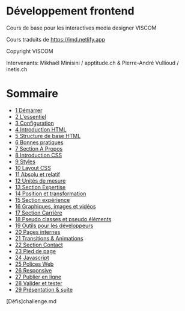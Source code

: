 # Développement frontend
Cours de base pour les interactives media designer VISCOM

Cours traduits de https://imd.netlify.app

Copyright VISCOM

Intervenants: Mikhaél Minisini / apptitude.ch & Pierre-André Vullioud  / inetis.ch



# Sommaire

* [1 Démarrer](01.demarrer.md)
* [2 L'essentiel](02.essentiel.md)
* [3 Configuration](03.configuration.md)
* [4 Introduction HTML](04.intro_html.md)
* [5 Structure de base HTML](05.structure_html.md)
* [6 Bonnes pratiques](06.bonne_pratiques.md)
* [7 Section A Propos](07.balisage.md)
* [8 Introduction CSS](08_introduction_css.md)
* [9 Styles](09.styles.md)
* [10 Layout CSS](10.mise_en_page.md)
* [11 Absolu et relatif](11.absolut_relatif.md)
* [12 Unités de mesure](12.unite_mesure.md)
* [13 Section Expertise](13.expertise.md)
* [14 Position et transformation](14.postion_transformation.md)
* [15 Section expérience](15.experience.md)
* [16 Graphiques, images et vidéos](16.images_videos.md)
* [17 Section Carrière](17.carriere.md)
* [18 Pseudo classes et pseudo éléments](18.pseudo_classes.md)
* [19 Outils pour les développeurs](19.outils.md)
* [20 Pages internes](20.page.md)
* [21 Transitions & Animations](21.transitions_animations.md)
* [22 Section Contact ](22.contact.md)
* [23 Pied de page](23.pied.md)
* [24 Javascript](24.javascript.md) 
* [25 Polices Web](25.polices.md)
* [26 Responsive](26.responsive.md)
* [27 Publier en ligne](27.publier.md)
* [28 Valider et tester](28.valider_tester.md)
* [29 Présentation & suite](29.fin.md)

[Défis]challenge.md

